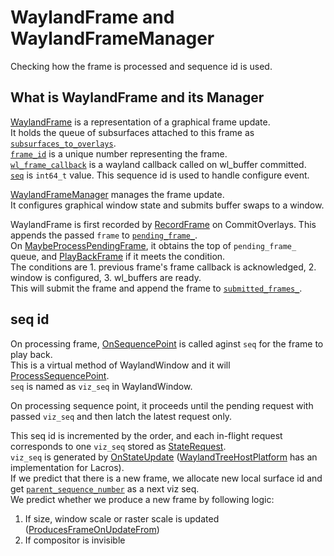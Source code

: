 # WaylandFrame and WaylandFrameManager

Checking how the frame is processed and sequence id is used.

## What is WaylandFrame and its Manager
[WaylandFrame](https://source.chromium.org/chromium/chromium/src/+/main:ui/ozone/platform/wayland/host/wayland_frame_manager.h;l=37;drc=ad1b7f95b5c0758fcbbdd17e3596fc13ef99b974) is a representation of a graphical frame update.  
It holds the queue of subsurfaces attached to this frame as [`subsurfaces_to_overlays`](https://source.chromium.org/chromium/chromium/src/+/main:ui/ozone/platform/wayland/host/wayland_frame_manager.h;l=67;drc=f4a00cc248dd2dc8ec8759fb51620d47b5114090).  
[`frame_id`](https://source.chromium.org/chromium/chromium/src/+/main:ui/ozone/platform/wayland/host/wayland_frame_manager.h;l=63;drc=f4a00cc248dd2dc8ec8759fb51620d47b5114090) is a unique number representing the frame.  
[`wl_frame_callback`](https://source.chromium.org/chromium/chromium/src/+/main:ui/ozone/platform/wayland/host/wayland_frame_manager.h;l=78;drc=f4a00cc248dd2dc8ec8759fb51620d47b5114090) is a wayland callback called on wl_buffer committed.  
[`seq`](https://source.chromium.org/chromium/chromium/src/+/main:ui/ozone/platform/wayland/host/wayland_frame_manager.h;l=96;drc=f4a00cc248dd2dc8ec8759fb51620d47b5114090) is `int64_t` value. This sequence id is used to handle configure event.  

[WaylandFrameManager](https://source.chromium.org/chromium/chromium/src/+/main:ui/ozone/platform/wayland/host/wayland_frame_manager.h;l=106;drc=f4a00cc248dd2dc8ec8759fb51620d47b5114090) manages the frame update.  
It configures graphical window state and submits buffer swaps to a window.  

WaylandFrame is first recorded by [RecordFrame](https://source.chromium.org/chromium/chromium/src/+/main:ui/ozone/platform/wayland/host/wayland_frame_manager.h;l=118;drc=f4a00cc248dd2dc8ec8759fb51620d47b5114090) on CommitOverlays. This appends the passed `frame` to [`pending_frame_`](https://source.chromium.org/chromium/chromium/src/+/main:ui/ozone/platform/wayland/host/wayland_frame_manager.h;l=216;drc=f4a00cc248dd2dc8ec8759fb51620d47b5114090).  
On [MaybeProcessPendingFrame](https://source.chromium.org/chromium/chromium/src/+/main:ui/ozone/platform/wayland/host/wayland_frame_manager.cc;l=146;drc=f4a00cc248dd2dc8ec8759fb51620d47b5114090), it obtains the top of `pending_frame_` queue, and [PlayBackFrame](https://source.chromium.org/chromium/chromium/src/+/main:ui/ozone/platform/wayland/host/wayland_frame_manager.cc;l=231;drc=f4a00cc248dd2dc8ec8759fb51620d47b5114090) if it meets the condition.  
The conditions are 1. previous frame's frame callback is acknowledged, 2. window is configured, 3. wl_buffers are ready.  
This will submit the frame and append the frame to [`submitted_frames_`](https://source.chromium.org/chromium/chromium/src/+/main:ui/ozone/platform/wayland/host/wayland_frame_manager.h;l=220;drc=f4a00cc248dd2dc8ec8759fb51620d47b5114090).

## seq id
On processing frame, [OnSequencePoint](https://source.chromium.org/chromium/chromium/src/+/main:ui/ozone/platform/wayland/host/wayland_frame_manager.cc;l=191;drc=f4a00cc248dd2dc8ec8759fb51620d47b5114090) is called aginst `seq` for the frame to play back.  
This is a virtual method of WaylandWindow and it will [ProcessSequencePoint](https://source.chromium.org/chromium/chromium/src/+/main:ui/ozone/platform/wayland/host/wayland_window.cc;l=1309;drc=f4a00cc248dd2dc8ec8759fb51620d47b5114090).  
`seq` is named as `viz_seq` in WaylandWindow.  

On processing sequence point, it proceeds until the pending request with passed `viz_seq` and then latch the latest request only.  

This seq id is incremented by the order, and each in-flight request corresponds to one `viz_seq` stored as [StateRequest](https://source.chromium.org/chromium/chromium/src/+/main:ui/ozone/platform/wayland/host/wayland_window.h;l=521;drc=f4a00cc248dd2dc8ec8759fb51620d47b5114090).  
`viz_seq` is generated by [OnStateUpdate](https://source.chromium.org/chromium/chromium/src/+/main:ui/ozone/platform/wayland/host/wayland_window.cc;l=1465;drc=f4a00cc248dd2dc8ec8759fb51620d47b5114090) ([WaylandTreeHostPlatform](https://source.chromium.org/chromium/chromium/src/+/main:ui/aura/window_tree_host_platform.cc;l=317;drc=f4a00cc248dd2dc8ec8759fb51620d47b5114090) has an implementation for Lacros).  
If we predict that there is a new frame, we allocate new local surface id and get [`parent_sequence_number`](https://source.chromium.org/chromium/chromium/src/+/main:components/viz/common/surfaces/local_surface_id.h;l=100;drc=f4a00cc248dd2dc8ec8759fb51620d47b5114090) as a next viz seq.  
We predict whether we produce a new frame by following logic:
1. If size, window scale or raster scale is updated ([ProducesFrameOnUpdateFrom](https://source.chromium.org/chromium/chromium/src/+/main:ui/platform_window/platform_window_delegate.cc;l=23;drc=f4a00cc248dd2dc8ec8759fb51620d47b5114090))
2. If compositor is invisible